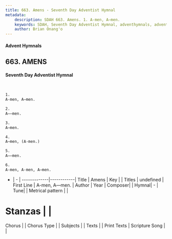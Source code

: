 ```yaml
---
title: 663. Amens - Seventh Day Adventist Hymnal
metadata:
    description: SDAH 663. Amens. 1. A-men, A—men.
    keywords: SDAH, Seventh Day Adventist Hymnal, adventhymnals, advent hymnals, Amens, A-men, A—men. 
    author: Brian Onang'o
---
```


#### Advent Hymnals
## 663. AMENS
#### Seventh Day Adventist Hymnal

```txt


1.
A-men, A—men.

2.
A—–men.

3.
A—men.

4.
A—men, (A-men.)

5.
A—–men.

6.
A-men, A-men, A—men.


```

- |   -  |
-------------|------------|
Title | Amens |
Key |  |
Titles | undefined |
First Line | A-men, A—men. |
Author | 
Year | 
Composer|  |
Hymnal|  - |
Tune|  |
Metrical pattern | |
# Stanzas |  |
Chorus |  |
Chorus Type |  |
Subjects |  |
Texts |  |
Print Texts | 
Scripture Song |  |
  

